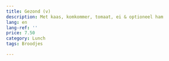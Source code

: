 ```yaml
---
title: Gezond (v)
description: Met kaas, komkommer, tomaat, ei & optioneel ham
lang: en
lang-ref: ''
price: 7.50
category: Lunch
tags: Broodjes

---
```

